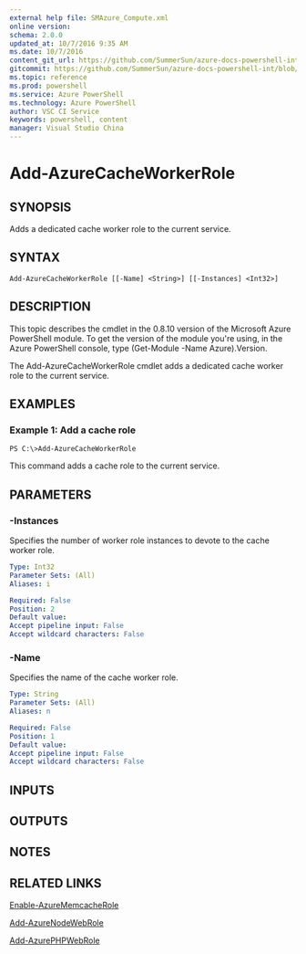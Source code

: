 ```yaml
---
external help file: SMAzure_Compute.xml
online version: 
schema: 2.0.0
updated_at: 10/7/2016 9:35 AM
ms.date: 10/7/2016
content_git_url: https://github.com/SummerSun/azure-docs-powershell-int/blob/master/azureps-cmdlets-docs/Service%20Management/v1.0/Compute/Add-AzureCacheWorkerRole.md
gitcommit: https://github.com/SummerSun/azure-docs-powershell-int/blob/3c5913303624ba7a7970d6758aac68ea04359cee/azureps-cmdlets-docs/Service%20Management/v1.0/Compute/Add-AzureCacheWorkerRole.md
ms.topic: reference
ms.prod: powershell
ms.service: Azure PowerShell
ms.technology: Azure PowerShell
author: VSC CI Service
keywords: powershell, content
manager: Visual Studio China
---
```


# Add-AzureCacheWorkerRole
## SYNOPSIS
Adds a dedicated cache worker role to the current service.

## SYNTAX

```
Add-AzureCacheWorkerRole [[-Name] <String>] [[-Instances] <Int32>]
```

## DESCRIPTION
This topic describes the cmdlet in the 0.8.10 version of the Microsoft Azure PowerShell module.
To get the version of the module you're using, in the Azure PowerShell console, type (Get-Module -Name Azure).Version.

The Add-AzureCacheWorkerRole cmdlet adds a dedicated cache worker role to the current service.

## EXAMPLES

### Example 1: Add a cache role
```
PS C:\>Add-AzureCacheWorkerRole
```

This command adds a cache role to the current service.

## PARAMETERS

### -Instances
Specifies the number of worker role instances to devote to the cache worker role.

```yaml
Type: Int32
Parameter Sets: (All)
Aliases: i

Required: False
Position: 2
Default value: 
Accept pipeline input: False
Accept wildcard characters: False
```

### -Name
Specifies the name of the cache worker role.

```yaml
Type: String
Parameter Sets: (All)
Aliases: n

Required: False
Position: 1
Default value: 
Accept pipeline input: False
Accept wildcard characters: False
```

## INPUTS

## OUTPUTS

## NOTES

## RELATED LINKS

[Enable-AzureMemcacheRole](a836221d-899c-40af-b2f7-0629c13e3de3)

[Add-AzureNodeWebRole](72be1e83-84e2-49fc-aa52-b3d3dd0490a3)

[Add-AzurePHPWebRole](6dd8d854-912d-4281-977c-ff3ec15ccf51)

